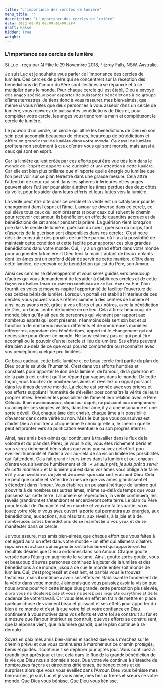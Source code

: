 ```yaml
---
title: "L'importance des cercles de lumière"
menu_title: ""
description: "L'importance des cercles de lumière"
date: 2022-06-01 06:00:01+00:584
draft: False
hidden: True
weight:
---
```

### L'importance des cercles de lumière

St Luc - reçu par Al Fike le 29 Novembre 2018, Fitzroy Falls, NSW, Australie.

Je suis Luc et je souhaite vous parler de l’importance des cercles de lumière. Ces cercles de prière qui se concentrent sur la réception des bénédictions de l’amour du Père sont destinés à se répandre et à se multiplier dans le monde. Pour chaque cercle qui est établi, Dieu a envoyé des anges spéciaux pour apporter de puissantes bénédictions à ce groupe d’âmes terrestres. Je tiens donc à vous rassurer, mes bien-aimés, que même si vous n’êtes que deux personnes à vous asseoir dans un cercle de lumière, vous recevrez de puissantes bénédictions de Dieu et, pour compléter votre cercle, les anges vous tiendront la main et compléteront le cercle de lumière.

Le pouvoir d’un cercle, un cercle qui attire les bénédictions de Dieu en son sein peut accomplir beaucoup de choses, beaucoup de bénédictions et offrira un grand canal de lumière dans votre monde. Ce canal de lumière profitera non seulement à ceux d’entre vous qui sont mortels, mais aussi à ceux qui sont en esprit.

Car la lumière qui est créée par ces efforts peut être vue très loin dans le monde de l’esprit et apporte une curiosité et une attention à cette lumière. Car elle est bien plus brillante que n’importe quelle énergie ou lumière que l’on peut voir sur ce plan terrestre dans une grande mesure. Cela attire l’attention de ceux qui sont dans les sphères inférieures et les anges peuvent alors l’utiliser pour aider à attirer les âmes perdues des deux côtés du voile, pour les aider dans leurs efforts et leurs luttes vers la lumière.

La vérité peut être dite dans ce cercle et la vérité est un catalyseur pour le changement dans l’esprit et l’âme. L’amour se déverse dans ce cercle, ce qui élève tous ceux qui sont présents et pour ceux qui suivent le chemin pour recevoir cet amour, ils bénéficient en effet de quantités accrues et de bénédictions de cet amour pendant la prière. La guérison vient lorsqu’on prie dans le cercle de lumière, guérison du cœur, guérison du corps, tant d’aspects de la guérison sont disponibles dans ces cercles. C’est notre désir de construire des portails de lumière partout où il y a la possibilité de maintenir cette condition et cette facilité pour apporter ces plus grandes bénédictions dans votre monde. Oui, il y a un grand effort dans votre monde pour augmenter la lumière et Dieu tend la main à autant de beaux enfants dont les âmes ont un profond désir de servir de cette manière, d’être dans cette lumière, de recevoir cette bénédiction qui est du Père, son Amour.

Ainsi ces cercles se développeront et vous serez guidés vers beaucoup d’autres qui vous demanderont de les aider à établir ces cercles et de cette façon ces belles âmes se sont rassemblées en ce lieu dans ce but. Dieu fournit les voies et moyens inspire l’opportunité de faciliter l’ouverture de ces cercles bénis de lumière. Lorsqu’un portail est établi à l’intérieur de ces cercles, vous pouvez vous y référer comme à des centres de lumière et ainsi nous avons créé, grâce à vos efforts et aux nôtres, avec la bénédiction de Dieu, un beau centre de lumière en ce lieu. Cela attirera beaucoup de monde, bien qu’il y ait peu de personnes qui viennent par rapport aux nombreux esprits qui sont présents, néanmoins cela sert son but et sa fonction à de nombreux niveaux différents et de nombreuses manières différentes, apportant des bénédictions, apportant le changement qui est nécessaire pour élever ce monde. Ne sous-estimez pas ce qui peut être accompli ou le pouvoir d’un tel cercle et lieu de lumière. Ses effets peuvent être bien au-delà de ce que vous pouvez comprendre ou reconnaître avec vos perceptions quelque peu limitées.

Ce beau cadeau, cette belle lumière et ce beau cercle font partie du plan de Dieu pour le salut de l’humanité. C’est dans vos efforts humbles et constants pour apporter le don de la lumière, de l’amour, de la guérison et de la paix à cet endroit qu’il se répand par vagues dans le monde. De cette façon, vous touchez de nombreuses âmes et réveillez un signal puissant dans les âmes de votre monde. La cloche est sonnée avec vos prières et vos efforts suppliant l’humanité de s’éveiller pour connaître la vérité de leurs propres êtres. Réveiller les possibilités de l’âme et leur relation avec le Père Céleste. Bien que beaucoup, dans leur esprit, ne puissent pas comprendre ou accepter ces simples vérités, dans leur âme, il y a une résonance et une sorte d’éveil. Oui, chaque âme doit choisir, chaque âme a la possibilité d’avancer dans cette vérité ou non. Mais le but que vous poursuivez est d’aider Dieu à montrer à chaque âme le choix qu’elle a, le chemin qu’elle peut emprunter vers sa purification éventuelle ou son progrès éternel.

Ainsi, mes amis bien-aimés qui continuent à travailler dans le flux de la volonté et du plan des Pères, je vous le dis, vous êtes richement bénis et vous serez richement bénis alors que vous poursuivez cet effort pour éveiller l’humanité et l’aider à voir au-delà de sa vision limitée les possibilités qui l’attendent. Cela fait grandir leurs âmes dans la lumière et oui, chacun d’entre vous s’avance humblement et dit :  *« Je suis prêt, je suis prêt à servir de cette manière »* et la lumière qui est dans vos âmes vous oblige à le faire et il y a un sentiment de joie et de savoir que cela sert vraiment Dieu. Cela ne peut que croître et s’étendre à mesure que vos âmes grandissent et s’étendent dans l’amour. Vous établirez un puissant héritage de lumière qui s’ouvrira à de nombreuses autres âmes, même au-delà du temps que vous passerez sur cette terre. La lumière se répercutera, la vérité continuera, les réveils grandiront et s’étendront et encercleront cette terre. Le plan du Père pour le salut de l’humanité est en marche et vous en faites partie, vous jouez votre rôle et vous avez ouvert la porte qui permettra aux énergies, aux bénédictions, aux actions, aux résultats, aux réveils, à la joie et à de nombreuses autres bénédictions de se manifester à vos yeux et de se manifester dans ce cercle.

Je vous assure, mes amis bien-aimés, que chaque effort que vous faites à cet égard aura un effet dans votre monde – un effet qui allumera d’autres réponses et actions qui augmenteront la lumière et qui apporteront les résultats désirés que Dieu a ordonnés dans son Amour. Chaque goutte versée dans l’étang en augmente le volume. Ainsi, goutte après goutte, vous et beaucoup d’autres personnes continuez à ajouter de la lumière et des bénédictions à ce monde, jusqu’à ce que le monde entier soit inondé de lumière. Oui, c’est progressif et c’est lent, et parfois vous le trouvez fastidieux, mais il continue à avoir ses effets en établissant le fondement de la vérité dans votre monde. J’aimerais que vous puissiez avoir la vision que nous avons pour voir cette image plus grande, cette perception plus élevée, alors vous ne douterez pas et vous ne serez pas inquiets du rythme et de la cadence de votre travail. Car vous êtes en effet en train de mettre en place quelque chose de vraiment beau et puissant et ses effets pour apporter du bien à ce monde et c’est là que votre foi et votre confiance en Dieu continuent à vous motiver dans vos efforts et votre foi se construit au fur et à mesure que l’amour intérieur se construit, que vos efforts se construisent, que la réponse vient, que la lumière grandit, que le plan continue à se dérouler.

Soyez en paix mes amis bien-aimés et sachez que vous marchez sur le chemin prévu et que vous continuerez à marcher sur ce chemin protégés, bénis et guidés. Il continue à se déployer jour après jour. Vous continuez à grandir jour après jour et tout cela dans le flux de la grande bénédiction de la vie que Dieu nous a donnée à tous. Que votre vie continue à s’étendre de nombreuses façons et directions différentes, de bénédictions et de surprises alors que vous vous éveillez dans l’Amour. Dieu vous bénisse mes bien-aimés, je suis Luc et je vous aime, mes beaux frères et sœurs de votre monde. Que Dieu vous bénisse. Que Dieu vous bénisse.
